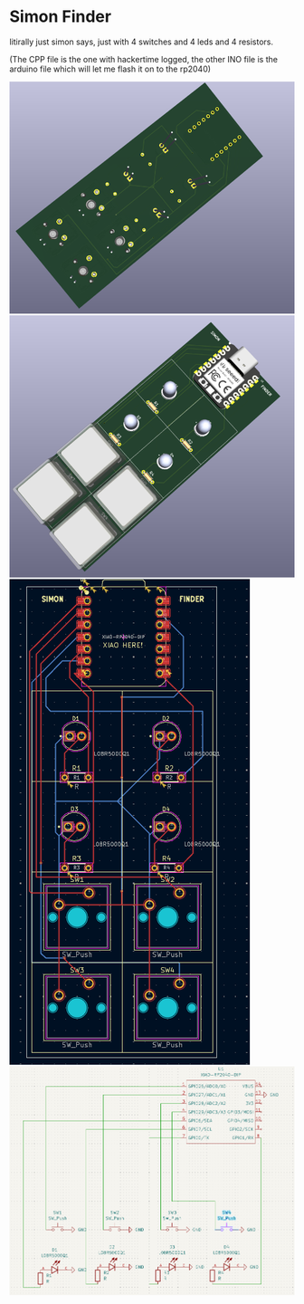 # Simon Finder
litirally just simon says, just with 4 switches and 4 leds and 4 resistors.

(The CPP file is the one with hackertime logged, the other INO file is the arduino file which will let me flash it on to the rp2040)

![Simon 3D Back](./Simon%203D%20B.png)
![Simon 3D Front](./Simon%203D%20F.png)
![Simon PCB](./Simon%20PCB.png)
![Simon Schematic](./Simon%20Schematic.png)
